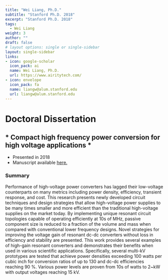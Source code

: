 ```yaml
---
title: "Wei Liang, Ph.D."
subtitle: "Stanford Ph.D. 2018"
excerpt: "Stanford Ph.D. 2018"
tags:
  - Wei Liang
weight: 3
author: ""
draft: false
# layout options: single or single-sidebar
layout: single-sidebar
links:
- icon: google-scholar
  icon_pack: ai
  name: Wei Liang, Ph.D.
  url: https://www.airitytech.com/
- icon: envelope
  icon_pack: fa
  name: liangw@alum.stanford.edu 
  url: liangw@alum.stanford.edu 
---
```


# Doctoral Dissertation

## * Compact high frequency power conversion for high voltage applications *
 + Presented in 2018
 + Manuscript available [here.](https://searchworks.stanford.edu/view/12684990)
 
### Summary

Performance of high-voltage power converters has lagged their low-voltage counterparts on many metrics including power density, efficiency, transient response, and cost. This research presents newly developed circuit techniques and design strategies that allow high-voltage power supplies to be many times smaller and more efficient than the traditional high-voltage supplies on the market today. By implementing unique resonant circuit topologies capable of operating efficiently at 10s of MHz, passive component size is reduced to a fraction of the volume and mass when compared with conventional lower frequency designs. Novel strategies for improving the voltage gain of resonant dc-dc converters without loss in efficiency and stability are presented. This work provides several examples of high-gain resonant converters and demonstrates their benefits when used in various scientific applications. Specifically, several multi-kV prototypes are tested that achieve power densities exceeding 100 watts per cubic inch for conversion ratios of up to 130 and dc-dc efficiencies reaching 90 %. Various power levels are proven from 10s of watts to 2~kW with output voltages reaching 15 kV.